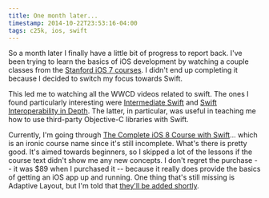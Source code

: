 ```yaml
---
title: One month later...
timestamp: 2014-10-22T23:53:16-04:00
tags: c25k, ios, swift
---
```


So a month later I finally have a little bit of progress to report back. I've
been trying to learn the basics of iOS development by watching a couple classes
from the [Stanford iOS 7 courses][stanford]. I didn't end up completing it
because I decided to switch my focus towards Swift.

[stanford]: https://itunes.apple.com/ca/course/developing-ios-7-apps-for/id733644550

This led me to watching all the WWCD videos related to swift. The ones I found
particularly interesting were [Intermediate Swift][intswift] and
[Swift Interoperability in Depth][depth]. The latter, in particular, was useful
in teaching me how to use third-party Objective-C libraries with Swift.

[wwdc]: https://developer.apple.com/videos/wwdc/2014/
[intswift]: http://devstreaming.apple.com/videos/wwdc/2014/403xxksrj0qs8c0/403/403_hd_intermediate_swift.mov?dl=1
[depth]: http://devstreaming.apple.com/videos/wwdc/2014/407xxptt888z5jv/407/407_hd_swift_interoperability_in_depth.mov?dl=1

Currently, I'm going through [The Complete iOS 8 Course with Swift][course]...
which is an ironic course name since it's still incomplete. What's there is
pretty good. It's aimed towards beginners, so I skipped a lot of the lessons if
the course text didn't show me any new concepts. I don't regret the purchase --
it was $89 when I purchased it -- because it really does provide the basics of
getting an iOS app up and running. One thing that's still missing is Adaptive
Layout, but I'm told that [they'll be added shortly][tweet].

[course]: http://bitfountain.io/course/complete-ios8/
[tweet]: https://twitter.com/eliotarntz/status/524434493718138880

